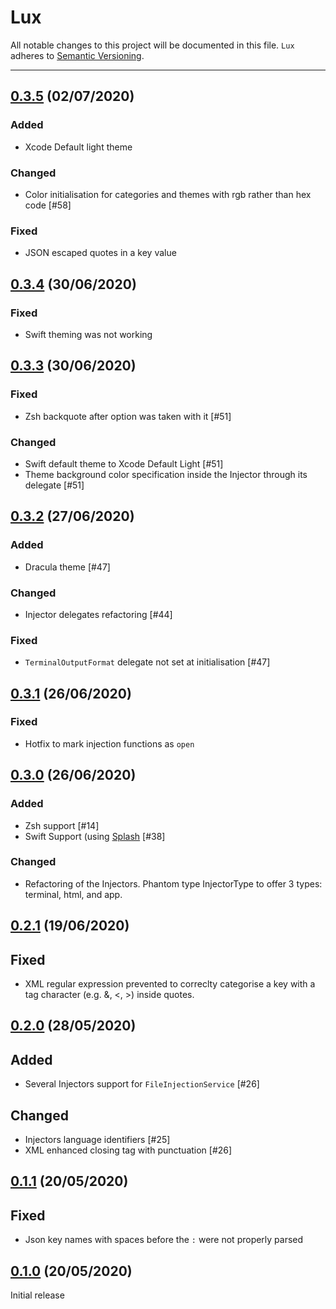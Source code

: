 # Lux

All notable changes to this project will be documented in this file. `Lux` adheres to [Semantic Versioning](http://semver.org).

---
## [0.3.5](https://github.com/ABridoux/lux/tree/0.3.5) (02/07/2020)

### Added
- Xcode Default light theme

### Changed
- Color initialisation for categories and themes with rgb rather than hex code [#58]

### Fixed
- JSON escaped quotes in a key value


## [0.3.4](https://github.com/ABridoux/lux/tree/0.3.4) (30/06/2020)

### Fixed
- Swift theming was not working

## [0.3.3](https://github.com/ABridoux/lux/tree/0.3.3) (30/06/2020)

### Fixed
- Zsh backquote after option was taken with it [#51]

### Changed
- Swift default theme to Xcode Default Light [#51]
- Theme background color specification inside the Injector through its delegate [#51]

## [0.3.2](https://github.com/ABridoux/lux/tree/0.3.2) (27/06/2020)

### Added
- Dracula theme [#47]

### Changed
- Injector delegates refactoring [#44]

### Fixed
- `TerminalOutputFormat` delegate not set at initialisation [#47]

## [0.3.1](https://github.com/ABridoux/lux/tree/0.3.1) (26/06/2020)

### Fixed
- Hotfix to mark injection functions as `open`

## [0.3.0](https://github.com/ABridoux/lux/tree/0.3.0) (26/06/2020)

### Added
- Zsh support [#14]
- Swift Support (using [Splash](https://github.com/JohnSundell/Splash) [#38]

### Changed
- Refactoring of the Injectors. Phantom type InjectorType to offer 3 types: terminal, html, and app.

## [0.2.1](https://github.com/ABridoux/lux/tree/0.2.1) (19/06/2020)

## Fixed

- XML regular expression prevented to correclty categorise a key with a tag character (e.g. &, <, >) inside quotes.

## [0.2.0](https://github.com/ABridoux/lux/tree/0.2.0) (28/05/2020)

## Added

- Several Injectors support for `FileInjectionService` [#26] 

## Changed

- Injectors language identifiers [#25]
- XML enhanced closing tag with punctuation [#26]

## [0.1.1](https://github.com/ABridoux/lux/tree/0.1.1) (20/05/2020)

## Fixed

- Json key names with spaces before the `:` were not properly parsed

## [0.1.0](https://github.com/ABridoux/lux/tree/0.1.0) (20/05/2020)

Initial release
